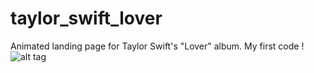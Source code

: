 # taylor_swift_lover
Animated landing page for Taylor Swift's "Lover" album. 
My first code !
![alt tag](https://user-images.githubusercontent.com/78041725/116267542-cce0cd00-a77c-11eb-8dd6-52f0cd9dbce1.png)
